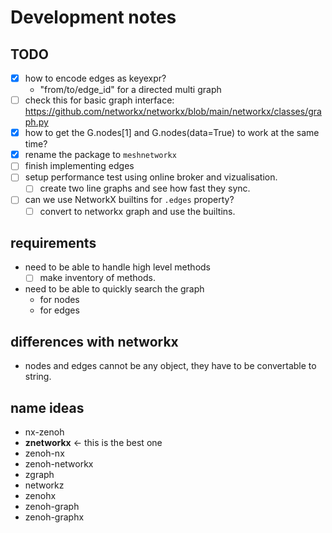 # Development notes

## TODO

- [x] how to encode edges as keyexpr?
  - "from/to/edge_id" for a directed multi graph
- [ ] check this for basic graph interface: <https://github.com/networkx/networkx/blob/main/networkx/classes/graph.py>
- [x] how to get the G.nodes[1] and G.nodes(data=True) to work at the same time?
- [x] rename the package to `meshnetworkx`
- [ ] finish implementing edges
- [ ] setup performance test using online broker and vizualisation.
  - [ ] create two line graphs and see how fast they sync.
- [ ] can we use NetworkX builtins for `.edges` property?
  - [ ] convert to networkx graph and use the builtins.

## requirements

- need to be able to handle high level methods
  - [ ] make inventory of methods.
- need to be able to quickly search the graph
  - for nodes
  - for edges

## differences with networkx

- nodes and edges cannot be any object, they have to be convertable to string.

## name ideas

- nx-zenoh
- **znetworkx** <- this is the best one
- zenoh-nx
- zenoh-networkx
- zgraph
- networkz
- zenohx
- zenoh-graph
- zenoh-graphx
